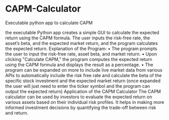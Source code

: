 # CAPM-Calculator
Executable python app to calculate CAPM

the executable Python app creates a simple GUI to calculate the expected return using the CAPM formula. The user inputs the risk-free rate, the asset’s beta, and the expected market return, and the program calculates the expected return.
Explanation of the Program:
•	The program prompts the user to input the risk-free rate, asset beta, and market return.
•	Upon clicking "Calculate CAPM," the program computes the expected return using the CAPM formula and displays the result as a percentage.
•	The program can be expanded on more to include live market data from various APIs to automatically include the risk free rate and calculate the beta of the specific stock investment and the expected market return (once expanded the user will just need to enter the ticker symbol and the program can output the expected return)
Application of the CAPM Calculator
The CAPM calculator can be used by investors to evaluate the expected return on various assets based on their individual risk profiles. It helps in making more informed investment decisions by quantifying the trade-off between risk and return.
